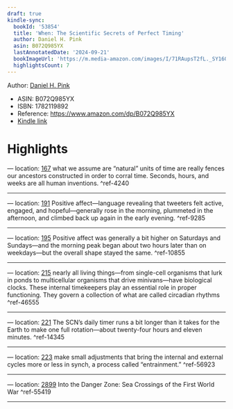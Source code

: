 ```yaml
---
draft: true
kindle-sync:
  bookId: '53854'
  title: 'When: The Scientific Secrets of Perfect Timing'
  author: Daniel H. Pink
  asin: B072Q985YX
  lastAnnotatedDate: '2024-09-21'
  bookImageUrl: 'https://m.media-amazon.com/images/I/71RAupsT2fL._SY160.jpg'
  highlightsCount: 7
---
```


Author: [Daniel H. Pink](https://www.amazon.comundefined)
* ASIN: B072Q985YX
* ISBN: 1782119892
* Reference: https://www.amazon.com/dp/B072Q985YX
* [Kindle link](kindle://book?action=open&asin=B072Q985YX)

# Highlights

— location: [167](kindle://book?action=open&asin=B072Q985YX&location=167)
what we assume are “natural” units of time are really fences our ancestors constructed in order to corral time. Seconds, hours, and weeks are all human inventions. ^ref-4240

---
— location: [191](kindle://book?action=open&asin=B072Q985YX&location=191)
Positive affect—language revealing that tweeters felt active, engaged, and hopeful—generally rose in the morning, plummeted in the afternoon, and climbed back up again in the early evening. ^ref-9285

---
— location: [195](kindle://book?action=open&asin=B072Q985YX&location=195)
Positive affect was generally a bit higher on Saturdays and Sundays—and the morning peak began about two hours later than on weekdays—but the overall shape stayed the same. ^ref-10855

---
— location: [215](kindle://book?action=open&asin=B072Q985YX&location=215)
nearly all living things—from single-cell organisms that lurk in ponds to multicellular organisms that drive minivans—have biological clocks. These internal timekeepers play an essential role in proper functioning. They govern a collection of what are called circadian rhythms ^ref-46555

---
— location: [221](kindle://book?action=open&asin=B072Q985YX&location=221)
The SCN’s daily timer runs a bit longer than it takes for the Earth to make one full rotation—about twenty-four hours and eleven minutes. ^ref-14345

---
— location: [223](kindle://book?action=open&asin=B072Q985YX&location=223)
make small adjustments that bring the internal and external cycles more or less in synch, a process called “entrainment.” ^ref-56923

---
— location: [2899](kindle://book?action=open&asin=B072Q985YX&location=2899)
Into the Danger Zone: Sea Crossings of the First World War ^ref-55419

---
